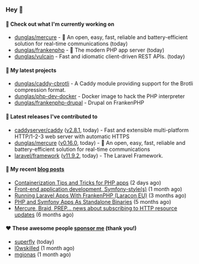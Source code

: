 ### Hey 👋

#### 👷 Check out what I'm currently working on

- [dunglas/mercure](https://github.com/dunglas/mercure) - 🪽 An open, easy, fast, reliable and battery-efficient solution for real-time communications (today)
- [dunglas/frankenphp](https://github.com/dunglas/frankenphp) - 🧟 The modern PHP app server (today)
- [dunglas/vulcain](https://github.com/dunglas/vulcain) - Fast and idiomatic client-driven REST APIs. (today)

#### 🌱 My latest projects

- [dunglas/caddy-cbrotli](https://github.com/dunglas/caddy-cbrotli) - A Caddy module providing support for the Brotli compression format.
- [dunglas/php-dev-docker](https://github.com/dunglas/php-dev-docker) - Docker image to hack the PHP interpreter
- [dunglas/frankenphp-drupal](https://github.com/dunglas/frankenphp-drupal) - Drupal on FrankenPHP

#### 🔭 Latest releases I've contributed to

- [caddyserver/caddy](https://github.com/caddyserver/caddy) ([v2.8.1](https://github.com/caddyserver/caddy/releases/tag/v2.8.1), today) - Fast and extensible multi-platform HTTP/1-2-3 web server with automatic HTTPS
- [dunglas/mercure](https://github.com/dunglas/mercure) ([v0.16.0](https://github.com/dunglas/mercure/releases/tag/v0.16.0), today) - 🪽 An open, easy, fast, reliable and battery-efficient solution for real-time communications
- [laravel/framework](https://github.com/laravel/framework) ([v11.9.2](https://github.com/laravel/framework/releases/tag/v11.9.2), today) - The Laravel Framework.

#### 📜 My recent [blog posts](https://dunglas.fr)

- [Containerization Tips and Tricks for PHP apps](https://dunglas.dev/2024/05/containerization-tips-and-tricks-for-php-apps/) (2 days ago)
- [Front-end application development, Symfony-style(s)](https://dunglas.dev/2024/04/front-end-application-development-symfony-styles/) (1 month ago)
- [Running Laravel Apps With FrankenPHP (Laracon EU)](https://dunglas.dev/2024/02/running-laravel-apps-with-frankenphp-laracon-eu/) (3 months ago)
- [PHP and Symfony Apps As Standalone Binaries](https://dunglas.dev/2023/12/php-and-symfony-apps-as-standalone-binaries/) (5 months ago)
- [Mercure, Braid, PREP… news about subscribing to HTTP resource updates](https://dunglas.dev/2023/11/mercure-braid-prep-news-about-subscribing-to-http-resource-updates/) (6 months ago)

#### ❤️ These awesome people [sponsor me](https://github.com/sponsors/dunglas) (thank you!)

- [superfly](https://github.com/superfly) (today)
- [l0wskilled](https://github.com/l0wskilled) (1 month ago)
- [mgionas](https://github.com/mgionas) (1 month ago)
